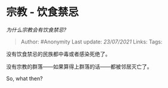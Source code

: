 # 宗教 - 饮食禁忌
*为什么宗教会有饮食禁忌?*

> Author: #Anonymity
Last update: *23/07/2021* 
Links:
Tags:     

 
没有饮食禁忌的民族都中毒或者感染死绝了。

没有宗教的群落——如果算得上群落的话——都被邻居灭亡了。

So, what then?



